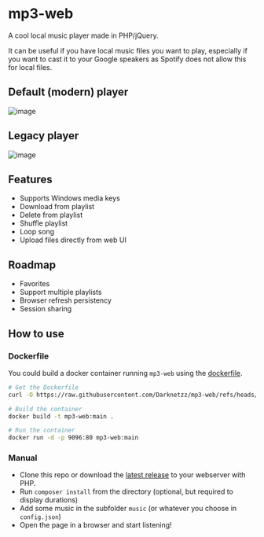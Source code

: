 # mp3-web
A cool local music player made in PHP/jQuery.

It can be useful if you have local music files you want to play, 
especially if you want to cast it to your Google speakers as Spotify does not allow this for local files.

## Default (modern) player
![image](https://github.com/user-attachments/assets/c09b9566-930b-4e0e-9d4e-759124f956b6)

## Legacy player
![image](https://github.com/user-attachments/assets/7a3589a4-34e5-4028-b525-9978008a71ba)


## Features
* Supports Windows media keys
* Download from playlist
* Delete from playlist
* Shuffle playlist
* Loop song
* Upload files directly from web UI

## Roadmap
* Favorites
* Support multiple playlists
* Browser refresh persistency
* Session sharing

## How to use

### Dockerfile
You could build a docker container running `mp3-web` using the [dockerfile](https://raw.githubusercontent.com/Darknetzz/mp3-web/refs/heads/main/Dockerfile).
```bash
# Get the Dockerfile
curl -O https://raw.githubusercontent.com/Darknetzz/mp3-web/refs/heads/main/Dockerfile

# Build the container
docker build -t mp3-web:main .

# Run the container
docker run -d -p 9096:80 mp3-web:main
```

### Manual
* Clone this repo or download the [latest release](https://github.com/Darknetzz/mp3-web/releases/latest) to your webserver with PHP.
* Run `composer install` from the directory (optional, but required to display durations)
* Add some music in the subfolder `music` (or whatever you choose in `config.json`)
* Open the page in a browser and start listening!
